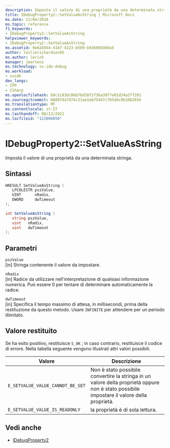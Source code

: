 ```yaml
---
description: Imposta il valore di una proprietà da una determinata stringa.
title: IDebugProperty2::SetValueAsString | Microsoft Docs
ms.date: 11/04/2016
ms.topic: reference
f1_keywords:
- IDebugProperty2::SetValueAsString
helpviewer_keywords:
- IDebugProperty2::SetValueAsString
ms.assetid: 9e6a5054-41b7-4223-b509-b93689d366a5
author: leslierichardson95
ms.author: lerich
manager: jmartens
ms.technology: vs-ide-debug
ms.workload:
- vssdk
dev_langs:
- CPP
- CSharp
ms.openlocfilehash: b9c1c83dc86b76d38f1f36a38f7e01d24a37f201
ms.sourcegitcommit: 68897da7d74c31ae1ebf5d47c7b5ddc9b108265b
ms.translationtype: MT
ms.contentlocale: it-IT
ms.lasthandoff: 08/13/2021
ms.locfileid: "122096050"
---
```

# <a name="idebugproperty2setvalueasstring"></a>IDebugProperty2::SetValueAsString
Imposta il valore di una proprietà da una determinata stringa.

## <a name="syntax"></a>Sintassi

```cpp
HRESULT SetValueAsString ( 
   LPCOLESTR pszValue,
   UINT      nRadix,
   DWORD     dwTimeout
);
```

```csharp
int SetValueAsString ( 
   string pszValue,
   uint   nRadix,
   uint   dwTimeout
);
```

## <a name="parameters"></a>Parametri
`pszValue`\
[in] Stringa contenente il valore da impostare.

`nRadix`\
[in] Radice da utilizzare nell'interpretazione di qualsiasi informazione numerica. Può essere 0 per tentare di determinare automaticamente la radice.

`dwTimeout`\
[in] Specifica il tempo massimo di attesa, in millisecondi, prima della restituzione da questo metodo. Usare `INFINITE` per attendere per un periodo illimitato.

## <a name="return-value"></a>Valore restituito
 Se ha esito positivo, restituisce `S_OK` ; in caso contrario, restituisce il codice di errore. Nella tabella seguente vengono illustrati altri valori possibili.

|Valore|Descrizione|
|-----------|-----------------|
|`E_SETVALUE_VALUE_CANNOT_BE_SET`|Non è stato possibile convertire la stringa in un valore della proprietà oppure non è stato possibile impostare il valore della proprietà.|
|`E_SETVALUE_VALUE_IS_READONLY`|la proprietà è di sola lettura.|

## <a name="see-also"></a>Vedi anche
- [IDebugProperty2](../../../extensibility/debugger/reference/idebugproperty2.md)
